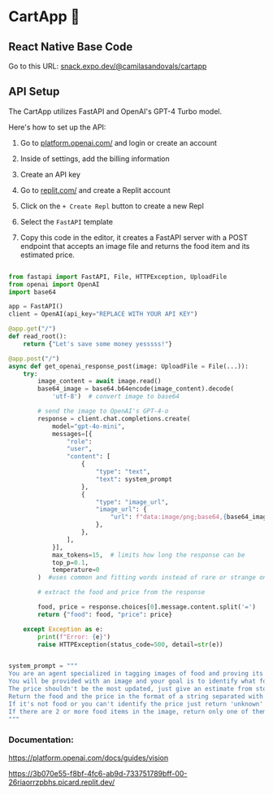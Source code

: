 # CartApp 🛒

## React Native Base Code
Go to this URL: [snack.expo.dev/@camilasandovals/cartapp](https://snack.expo.dev/@camilasandovals/cartapp)

## API Setup

The CartApp utilizes FastAPI and OpenAI's GPT-4 Turbo model. 

Here's how to set up the API:

1. Go to [platform.openai.com/](https://platform.openai.com/) and login or create an account
2. Inside of settings, add the billing information
3. Create an API key
4. Go to [replit.com/](https://replit.com/) and create a Replit account
5. Click on the `+ Create Repl` button to create a new Repl
6. Select the `FastAPI` template

7. Copy this code in the editor, it creates a FastAPI server with a POST endpoint that accepts an image file and returns the food item and its estimated price.

```python

from fastapi import FastAPI, File, HTTPException, UploadFile
from openai import OpenAI
import base64

app = FastAPI()
client = OpenAI(api_key="REPLACE WITH YOUR API KEY")

@app.get("/")
def read_root():
    return {"Let's save some money yesssss!"}

@app.post("/")
async def get_openai_response_post(image: UploadFile = File(...)):
    try:
        image_content = await image.read()
        base64_image = base64.b64encode(image_content).decode(
            'utf-8')  # convert image to base64

        # send the image to OpenAI's GPT-4-o
        response = client.chat.completions.create(
            model="gpt-4o-mini",
            messages=[{
                "role":
                "user",
                "content": [
                    {
                        "type": "text",
                        "text": system_prompt
                    },
                    {
                        "type": "image_url",
                        "image_url": {
                            "url": f"data:image/png;base64,{base64_image}"
                        },
                    },
                ],
            }],
            max_tokens=15,  # limits how long the response can be
            top_p=0.1,
            temperature=0
        )  #uses common and fitting words instead of rare or strange ones so it makes the response more predictable

        # extract the food and price from the response

        food, price = response.choices[0].message.content.split('=')
        return {"food": food, "price": price}

    except Exception as e:
        print(f"Error: {e}")
        raise HTTPException(status_code=500, detail=str(e))


system_prompt = """
You are an agent specialized in tagging images of food and proving its possible price.
You will be provided with an image and your goal is to identify what food it is and it's estimated price.
The price shouldn't be the most updated, just give an estimate from stores like Walmart, Publix, Whole Foods, etc.
Return the food and the price in the format of a string separated with an equal sign, like this: Oldfashioned Oatmeal=3.99
If it's not food or you can't identify the price just return 'unknown' for both price and food.
If there are 2 or more food items in the image, return only one of them.
"""

```

### Documentation:

https://platform.openai.com/docs/guides/vision



https://3b070e55-f8bf-4fc6-ab9d-733751789bff-00-26riaorrzpbhs.picard.replit.dev/